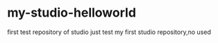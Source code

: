 # my-studio-helloworld
first test repository of studio
just test my first studio repository,no used
